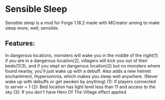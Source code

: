 # Sensible Sleep
Sensible sleep is a mod for Forge 1.18.2 made with MCreator aiming to make sleep more, well, sensible.
## Features:
In dangerous locations, monsters will wake you in the middle of the night(1) if you are in a dangerous location(2), villagers will kick you out of their beds(1)(3), and if you slept an dangerous location(2) but no monsters where found nearby, you'll just wake up with a debuff.
Also adds a new helmet enchantment, Hypersomnia, which makes you sleep well anywhere. (Never wake up with debuffs or get awoken by anything)
(1): If players connected to server = 1
(2): Bed location has light level less than 11 and access to the sky
(3): If you don't have Hero Of The Village effect applied
